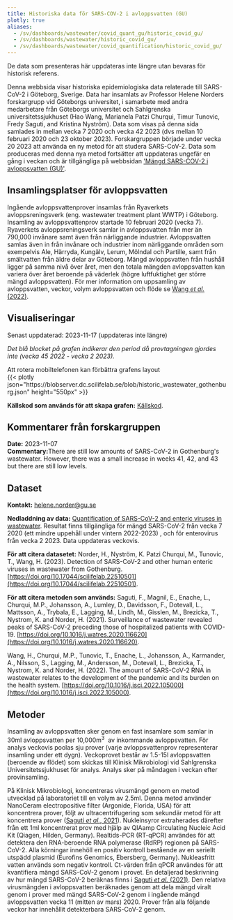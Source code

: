 ```yaml
---
title: Historiska data för SARS-COV-2 i avloppsvatten (GU)
plotly: true
aliases:
  - /sv/dashboards/wastewater/covid_quant_gu/historic_covid_gu/
  - /sv/dashboards/wastewater/historic_covid_gu/
  - /sv/dashboards/wastewater/covid_quantification/historic_covid_gu/
---
```


<div class="alert alert-info">
  <span class="bi bi-exclamation-triangle-fill"> De data som presenteras här uppdateras inte längre utan bevaras för historisk referens.</span>
</div>

Denna webbsida visar historiska epidemiologiska data relaterade till SARS-CoV-2 i Göteborg, Sverige. Data har insamlats av Professor Helene Norders forskargrupp vid Göteborgs universitet, i samarbete med andra medarbetare från Göteborgs universitet och Sahlgrenska universitetssjukhuset (Hao Wang, Marianela Patzi Churqui, Timur Tunovic, Fredy Saguti, and Kristina Nyström). Data som visas på denna sida samlades in mellan vecka 7 2020 och vecka 42 2023 (dvs mellan 10 februari 2020 och 23 oktober 2023). Forskargruppen började under vecka 20 2023 att använda en ny metod för att studera SARS-CoV-2. Data som produceras med denna nya metod fortsätter att uppdateras ungefär en gång i veckan och är tillgängliga på webbsidan ['Mängd SARS-COV-2 i avloppsvatten (GU)'](/sv/dashboards/covid_quantification/covid_quant_gu/).

## Insamlingsplatser för avloppsvatten

Ingående avloppsvattenprover insamlas från Ryaverkets avloppsreningsverk (eng. wastewater treatment plant WWTP) i Göteborg. Insamling av avloppsvattenprov startade 10 februari 2020 (vecka 7). Ryaverkets avloppsreningsverk samlar in avloppsvatten från mer än 790,000 invånare samt även från närliggande industrier. Avloppsvatten samlas även in från invånare och industrier inom närliggande områden som exempelvis Ale, Härryda, Kungälv, Lerum, Mölndal och Partille, samt från smältvatten från äldre delar av Göteborg. Mängd avloppsvatten från hushåll ligger på samma nivå över året, men den totala mängden avloppsvatten kan variera över året beroende på väderlek (högre luftfuktighet ger större mängd avloppsvatten). För mer information om uppsamling av avloppsvatten, veckor, volym avloppsvatten och flöde se [Wang _et al._ (2022)](https://pubmed.ncbi.nlm.nih.gov/36035197/).

## Visualiseringar

<div class="alert alert-info">Senast uppdaterad: 2023-11-17 (uppdateras inte längre)</span></div>

_Det blå blocket på grafen indikerar den period då provtagningen gjordes inte (vecka 45 2022 - vecka 2 2023)._

<div class="d-md-none alert alert-info">
  Att rotera mobiltelefonen kan förbättra grafens layout
</div>

 <div class="plot_wrapper mb-3">
  <div class="table-responsive">{{< plotly json="https://blobserver.dc.scilifelab.se/blob/historic_wastewater_gothenburg.json" height="550px" >}}</div>
</div>

**Källskod som används för att skapa grafen:** [Källskod](https://github.com/ScilifelabDataCentre/pathogens-portal-visualisations/blob/main/wastewater/archive/gothenburg_covid_historic.py).

## Kommentarer från forskargruppen

<div><b>Date:</b> 2023-11-07<br><b>Commentary:</b>There are still low amounts of SARS-CoV-2 in Gothenburg's wastewater. However, there was a small increase in weeks 41, 42, and 43 but there are still low levels.</div>

## Dataset

**Kontakt:** <helene.norder@gu.se>

**Nedladdning av data:** [Quantification of SARS-CoV-2 and enteric viruses in wastewater](https://github.com/ScilifelabDataCentre/pathogens-portal/raw/develop/static/ww_data_temp/wastewater_data_gu_allviruses_historic.xlsx). Resultat finns tillgängliga för mängd SARS-CoV-2 från vecka 7 2020 (ett mindre uppehåll under vintern 2022-2023) , och för enterovirus från vecka 2 2023. Data uppdateras veckovis.

**För att citera datasetet:** Norder, H., Nyström, K. Patzi Churqui, M., Tunovic, T., Wang, H. (2023). Detection of SARS-CoV-2 and other human enteric viruses in wastewater from Gothenburg. [https://doi.org/10.17044/scilifelab.22510501](https://doi.org/10.17044/scilifelab.22510501).

**För att citera metoden som används:**
Saguti, F., Magnil, E., Enache, L., Churqui, M.P., Johansson, A., Lumley, D., Davidsson, F., Dotevall, L., Mattsson, A., Trybala, E., Lagging, M., Lindh, M., Gisslen, M., Brezicka, T., Nystrom, K. and Norder, H. (2021). Surveillance of wastewater revealed peaks of SARS-CoV-2 preceding those of hospitalized patients with COVID-19. [https://doi.org/10.1016/j.watres.2020.116620](https://doi.org/10.1016/j.watres.2020.116620).

Wang, H., Churqui, M.P., Tunovic, T., Enache, L., Johansson, A., Karmander, A., Nilsson, S., Lagging, M., Andersson, M., Dotevall, L., Brezicka, T., Nystrom, K. and Norder, H. (2022). The amount of SARS-CoV-2 RNA in wastewater relates to the development of the pandemic and its burden on the health system. [https://doi.org/10.1016/j.isci.2022.105000](https://doi.org/10.1016/j.isci.2022.105000).

## Metoder

Insamling av avloppsvatten sker genom en fast insamlare som samlar in 30ml avloppsvatten per 10,000m<sup>3</sup>  av inkommande avloppsvatten. För analys veckovis poolas sju prover (varje avloppsvattenprov representerar insamling under ett dygn). Veckoprovet består av 1.5-15l avloppsvatten (beroende av flödet) som skickas till Klinisk Mikrobiologi vid Sahlgrenska Universitetssjukhuset för analys. Analys sker på måndagen i veckan efter provinsamling.

På Klinisk Mikrobiologi, koncentreras virusmängd genom en metod utvecklad på laboratoriet till en volym av 2.5ml. Denna metod använder NanoCeram electropositive filter (Argonide, Florida, USA) för att koncentrera prover, följt av ultracentrifugering som sekundär metod för att koncentrera prover ([Saguti _et al._, 2021](https://pubmed.ncbi.nlm.nih.gov/33212338/)). Nukleinsyror extraherades därefter från ett 1ml koncentrerat prov med hjälp av QIAamp Circulating Nucleic Acid Kit (Qiagen, Hilden, Germany). Realtids-PCR (RT-qPCR) användes för att detektera den RNA-beroende RNA polymerase (RdRP) regionen på SARS-CoV-2. Alla körningar innehöll en positiv kontroll bestående av en seriellt utspädd plasmid (Eurofins Genomics, Ebersberg, Germany). Nukleasfritt vatten används som negativ kontroll. Ct-värden från qPCR användes för att kvantifiera mängd SARS-CoV-2 genom i provet. En detaljerad beskrivning av hur mängd SARS-CoV-2 beräknas finns i [Saguti _et al._ (2021)](https://pubmed.ncbi.nlm.nih.gov/33212338/). Den relativa virusmängden i avloppsvatten beräknades genom att dela mängd viralt genom i prover med mängd SARS-CoV-2 genom i ingående mängd avloppsvatten vecka 11 (mitten av mars) 2020. Prover från alla följande veckor har innehållit detekterbara SARS-CoV-2 genom.
